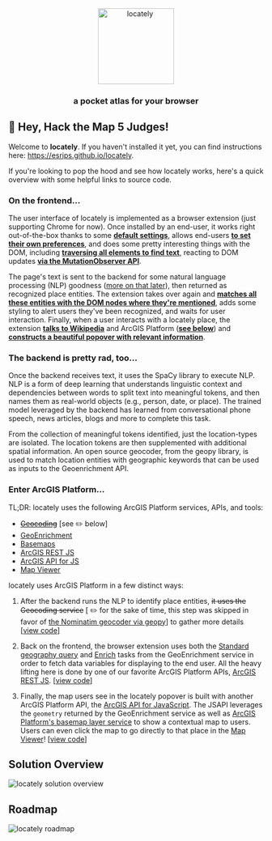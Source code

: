 <div align="center">
  <a href="#">
    <img height="150px" src="https://esrips.github.io/locately/logo.jpg" alt="locately" title="locately" />     <a/>
  <h3 align="center">a pocket atlas for your browser</h3>
</div>
 
## 👋 Hey, Hack the Map 5 Judges!

Welcome to **locately**. If you haven't installed it yet, you can find instructions here: https://esrips.github.io/locately.
  
If you're looking to pop the hood and see how locately works, here's a quick overview with some helpful links to source code.
  
### On the frontend...

The user interface of locately is implemented as a browser extension (just supporting Chrome for now). Once installed by an end-user, it works right out-of-the-box thanks to some [**default settings**](), allows end-users [**to set their own preferences**](), and does some pretty interesting things with the DOM, including [**traversing all elements to find text**](), reacting to DOM updates [**via the MutationObserver API**](). 
  
The page's text is sent to the backend for some natural language processing (NLP) goodness ([more on that later](#the-backend-is-pretty-rad-too)), then returned as recognized place entities. The extension takes over again and [**matches all these entities with the DOM nodes where they're mentioned**](), adds some styling to alert users they've been recognized, and waits for user interaction. Finally, when a user interacts with a locately place, the extension [**talks to Wikipedia**]() and ArcGIS Platform ([**see below**](#enter-arcgis-platform)) and [**constructs a beautiful popover with relevant information**]().

### The backend is pretty rad, too...

Once the backend receives text, it uses the SpaCy library to execute NLP. NLP is a form of deep learning that understands linguistic context and dependencies between words to split text into meaningful tokens, and then names them as real-world objects (e.g., person, date, or place). The trained model leveraged by the backend has learned from conversational phone speech, news articles, blogs and more to complete this task. 

From the collection of meaningful tokens identified, just the location-types are isolated. The location tokens are then supplemented with additional spatial information. An open source geocoder, from the geopy library, is used to match location entities with geographic keywords that can be used as inputs to the Geoenrichment API.
  
### Enter ArcGIS Platform...
  
TL;DR: locately uses the following ArcGIS Platform services, APIs, and tools: 
  
  - [~~Geocoding~~](https://developers.arcgis.com/documentation/mapping-apis-and-services/search/geocoding) [see ✏️ below]
  - [GeoEnrichment](https://developers.arcgis.com/documentation/mapping-apis-and-services/demographics/geoenrichment)
  - [Basemaps](https://developers.arcgis.com/documentation/mapping-apis-and-services/maps/basemap-layers)
  - [ArcGIS REST JS](https://developers.arcgis.com/arcgis-rest-js)
  - [ArcGIS API for JS](https://developers.arcgis.com/javascript/latest)
  - [Map Viewer](https://developers.arcgis.com/documentation/mapping-apis-and-services/tools/mapviewer)

locately uses ArcGIS Platform in a few distinct ways:
  
  1. After the backend runs the NLP to identify place entities, ~~it uses the Geocoding service~~ [ ✏️ for the sake of time, this step was skipped in favor of [the Nominatim geocoder via geopy](https://github.com/EsriPS/locately/blob/main/backend/locately_tools.pyt#L82)] to gather more details [[view code](https://github.com/EsriPS/locately/blob/main/backend/spacy_locate.py)]
  
  2. Back on the frontend, the browser extension uses both the [Standard geography query](https://developers.arcgis.com/rest/geoenrichment/api-reference/standard-geography-query.htm) and [Enrich](https://developers.arcgis.com/rest/geoenrichment/api-reference/enrich.htm) tasks from the GeoEnrichment service in order to fetch data variables for displaying to the end user. All the heavy lifting here is done by one of our favorite ArcGIS Platform APIs, [ArcGIS REST JS](https://developers.arcgis.com/arcgis-rest-js). [[view code](https://github.com/EsriPS/locately/blob/main/extension/source/ContentScript/api.js)]
  
  3. Finally, the map users see in the locately popover is built with another ArcGIS Platform API, the [ArcGIS API for JavaScript](https://developers.arcgis.com/javascript/latest). The JSAPI leverages the `geometry` returned by the GeoEnrichment service as well as [ArcGIS Platform's basemap layer service](https://developers.arcgis.com/documentation/mapping-apis-and-services/maps/basemap-layers) to show a contextual map to users. Users can even click the map to go directly to that place in the [Map Viewer](https://developers.arcgis.com/documentation/mapping-apis-and-services/tools/mapviewer)! [[view code](https://github.com/EsriPS/locately/blob/main/docs/map/index.html)]

## Solution Overview
  
![locately solution overview](https://esrips.github.io/locately/locately-overview.png)

## Roadmap
  
![locately roadmap](https://esrips.github.io/locately/locately-roadmap-notes.png)


  
<!-- ## Core Team
  
You are more than welcome to reach out to the core team members listed below, but we highly recommend asking questions or proposing ideas within this repo (via [Issues](https://github.com/EsriPS/innersource-template/issues) or [Discussions](https://github.com/EsriPS/innersource-template/discussions)) so we can keep everything transparent and discoverable!

| Name | Contact |
| -----| ------- |
| Josh Peterson      | <a href="https://teams.microsoft.com/l/chat/0/0?users=jpeterson@esri.com"><img height="50px" src="https://oit.ua.edu/wp-content/uploads/2020/12/Microsoft_Teams_256x256.png"></img></a><a href="mailto:jpeterson@esri.com"><img height="50px" src="https://office365.delaware.gov/wp-content/uploads/sites/135/2019/06/Outlook_256x256-1.png"></img></a> |
| Gavin Rehkemper    | <a href="https://teams.microsoft.com/l/chat/0/0?users=grehkemper@esri.com"><img height="50px" src="https://oit.ua.edu/wp-content/uploads/2020/12/Microsoft_Teams_256x256.png"></img></a><a href="mailto:grehkemper@esri.com"><img height="50px" src="https://office365.delaware.gov/wp-content/uploads/sites/135/2019/06/Outlook_256x256-1.png"></img></a> |
  
Please see the [codeowners](CODEOWNERS) file for the appropriate contacts for each file in this project. -->

